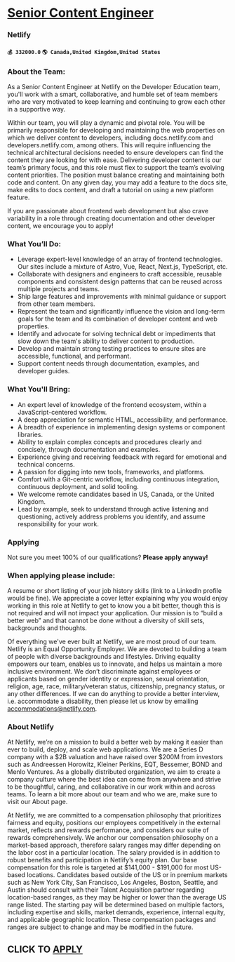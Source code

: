 # [Senior Content Engineer](https://www.remotewlb.com/apply/senior-content-engineer-79279)  
### Netlify  
#### `💰 332000.0` `🌎 Canada,United Kingdom,United States`  

### **About the Team:**

As a Senior Content Engineer at Netlify on the Developer Education team, you'll work with a smart, collaborative, and humble set of team members who are very motivated to keep learning and continuing to grow each other in a supportive way.

Within our team, you will play a dynamic and pivotal role. You will be primarily responsible for developing and maintaining the web properties on which we deliver content to developers, including docs.netlify.com and developers.netlify.com, among others. This will require influencing the technical architectural decisions needed to ensure developers can find the content they are looking for with ease. Delivering developer content is our team’s primary focus, and this role must flex to support the team’s evolving content priorities. The position must balance creating and maintaining both code and content. On any given day, you may add a feature to the docs site, make edits to docs content, and draft a tutorial on using a new platform feature.

If you are passionate about frontend web development but also crave variability in a role through creating documentation and other developer content, we encourage you to apply!

### **What You’ll Do:**

  * Leverage expert-level knowledge of an array of frontend technologies. Our sites include a mixture of Astro, Vue, React, Next.js, TypeScript, etc.
  * Collaborate with designers and engineers to craft accessible, reusable components and consistent design patterns that can be reused across multiple projects and teams.
  * Ship large features and improvements with minimal guidance or support from other team members.
  * Represent the team and significantly influence the vision and long-term goals for the team and its combination of developer content and web properties.
  * Identify and advocate for solving technical debt or impediments that slow down the team's ability to deliver content to production.
  * Develop and maintain strong testing practices to ensure sites are accessible, functional, and performant.
  * Support content needs through documentation, examples, and developer guides.

###  **What You'll Bring:**

  * An expert level of knowledge of the frontend ecosystem, within a JavaScript-centered workflow.
  * A deep appreciation for semantic HTML, accessibility, and performance.
  * A breadth of experience in implementing design systems or component libraries.
  * Ability to explain complex concepts and procedures clearly and concisely, through documentation and examples.
  * Experience giving and receiving feedback with regard for emotional and technical concerns.
  * A passion for digging into new tools, frameworks, and platforms.
  * Comfort with a Git-centric workflow, including continuous integration, continuous deployment, and solid tooling.
  * We welcome remote candidates based in US, Canada, or the United Kingdom.
  * Lead by example, seek to understand through active listening and questioning, actively address problems you identify, and assume responsibility for your work.

###  **Applying**

Not sure you meet 100% of our qualifications? **Please apply anyway!**

### When applying please include:

A resume or short listing of your job history skills (link to a LinkedIn profile would be fine). We appreciate a cover letter explaining why you would enjoy working in this role at Netlify to get to know you a bit better, though this is not required and will not impact your application. Our mission is to “build a better web” and that cannot be done without a diversity of skill sets, backgrounds and thoughts.

Of everything we've ever built at Netlify, we are most proud of our team. Netlify is an Equal Opportunity Employer. We are devoted to building a team of people with diverse backgrounds and lifestyles. Driving equality empowers our team, enables us to innovate, and helps us maintain a more inclusive environment. We don’t discriminate against employees or applicants based on gender identity or expression, sexual orientation, religion, age, race, military/veteran status, citizenship, pregnancy status, or any other differences. If we can do anything to provide a better interview, i.e. accommodate a disability, then please let us know by emailing accommodations@netlify.com.

### **About Netlify**

At Netlify, we’re on a mission to build a better web by making it easier than ever to build, deploy, and scale web applications. We are a Series D company with a $2B valuation and have raised over $200M from investors such as Andreessen Horowitz, Kleiner Perkins, EQT, Bessemer, BOND and Menlo Ventures. As a globally distributed organization, we aim to create a company culture where the best idea can come from anywhere and strive to be thoughtful, caring, and collaborative in our work within and across teams. To learn a bit more about our team and who we are, make sure to visit our About page.

At Netlify, we are committed to a compensation philosophy that prioritizes fairness and equity, positions our employees competitively in the external market, reflects and rewards performance, and considers our suite of rewards comprehensively. We anchor our compensation philosophy on a market-based approach, therefore salary ranges may differ depending on the labor cost in a particular location. The salary provided is in addition to robust benefits and participation in Netlify’s equity plan. Our base compensation for this role is targeted at $141,000 - $191,000 for most US-based locations. Candidates based outside of the US or in premium markets such as New York City, San Francisco, Los Angeles, Boston, Seattle, and Austin should consult with their Talent Acquisition partner regarding location-based ranges, as they may be higher or lower than the average US range listed. The starting pay will be determined based on multiple factors, including expertise and skills, market demands,
experience, internal equity, and applicable geographic location. These compensation packages and ranges are subject to change and may be modified in the future.

  
## CLICK TO [APPLY](https://www.remotewlb.com/apply/senior-content-engineer-79279)

